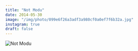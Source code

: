 ```yaml
---
title: "Not Modu"
date: 2014-05-30
image: "/img/photo/099e6f26a3adf3a980cf0a0ef7f6b32a.jpg"
instagram: true
draft: false
---
```


![Not Modu](/img/photo/099e6f26a3adf3a980cf0a0ef7f6b32a.jpg)
